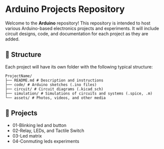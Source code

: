 # Arduino Projects Repository

Welcome to the **Arduino** repository! This repository is intended to host various Arduino-based electronics projects and experiments. It will include circuit designs, code, and documentation for each project as they are added.

## 📁 Structure

Each project will have its own folder with the following typical structure:

```
ProjectName/
├── README.md # Description and instructions
├── code/ # Arduino sketches (.ino files)
├── circuit/ # Circuit diagrams (.kicad_sch)
├── simulation/ # Simulations of circuits and systems (.spice, .m)
└── assets/ # Photos, videos, and other media
```

## 🔧 Projects

- 01-Blinking led and button
- 02-Relay, LEDs, and Tactile Switch
- 03-Led matrix
- 04-Conmuting leds experiments
